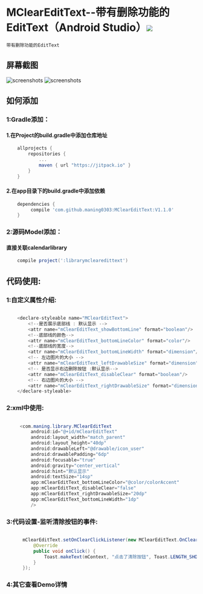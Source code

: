 # MClearEditText--带有删除功能的EditText（Android Studio）[![](https://jitpack.io/v/maning0303/MClearEditText.svg)](https://jitpack.io/#maning0303/MClearEditText)
    带有删除功能的EditText

## 屏幕截图
![screenshots](https://github.com/maning0303/MClearEditText/blob/master/screenshots/mn_clear_edittext_screenshot_001.png)
![screenshots](https://github.com/maning0303/MClearEditText/blob/master/screenshots/mn_clear_edittext_screenshot_002.png)


## 如何添加
### 1:Gradle添加：
#### 1.在Project的build.gradle中添加仓库地址

``` gradle
	allprojects {
		repositories {
			...
			maven { url "https://jitpack.io" }
		}
	}
```

#### 2.在app目录下的build.gradle中添加依赖
``` gradle
	dependencies {
	     compile 'com.github.maning0303:MClearEditText:V1.1.0'
	}
```

### 2:源码Model添加：
#### 直接关联calendarlibrary

``` gradle
	compile project(':librarymclearedittext')

```

## 代码使用:
### 1:自定义属性介绍:

``` java

    <declare-styleable name="MClearEditText">
        <!--是否展示底部线 : 默认显示 -->
        <attr name="mClearEditText_showBottomLine" format="boolean"/>
        <!--底部线的颜色-->
        <attr name="mClearEditText_bottomLineColor" format="color"/>
        <!--底部线的宽度-->
        <attr name="mClearEditText_bottomLineWidth" format="dimension"/>
        <!-- 左边图片的大小 -->
        <attr name="mClearEditText_leftDrawableSize" format="dimension"/>
        <!-- 是否显示右边删除按钮 :默认显示-->
        <attr name="mClearEditText_disableClear" format="boolean"/>
        <!-- 右边图片的大小 -->
        <attr name="mClearEditText_rightDrawableSize" format="dimension"/>
    </declare-styleable>

```


### 2:xml中使用:
``` java

     <com.maning.library.MClearEditText
         android:id="@+id/mClearEditText"
         android:layout_width="match_parent"
         android:layout_height="40dp"
         android:drawableLeft="@drawable/icon_user"
         android:drawablePadding="6dp"
         android:focusable="true"
         android:gravity="center_vertical"
         android:hint="默认显示"
         android:textSize="14sp"
         app:mClearEditText_bottomLineColor="@color/colorAccent"
         app:mClearEditText_disableClear="false"
         app:mClearEditText_rightDrawableSize="20dp"
         app:mClearEditText_bottomLineWidth="1dp"
         />

```

### 3:代码设置-监听清除按钮的事件:
``` java

      mClearEditText.setOnClearClickListener(new MClearEditText.OnClearClickListener() {
          @Override
          public void onClick() {
              Toast.makeText(mContext, "点击了清除按钮", Toast.LENGTH_SHORT).show();
          }
      });

```

### 4:其它查看Demo详情

    


